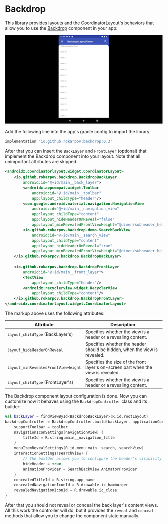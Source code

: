 # Backdrop

This library provides layouts and the CoordinatorLayout's behaviors that allow you to use the [Backdrop](https://material.io/design/components/backdrop.html) component in your app:

![Title Image](./docs/_static/title-image.gif)

Add the following line into the app's gradle config to import the library:

```gradle
implementation 'io.github.rokarpov:backdrop:0.3'
```

After that you can insert the ```BackLayer``` and ```FrontLayer``` (optional) that implement the Backdrop component into your layout. 
Note that all unimportant attributes are skipped.

```xml
<androidx.coordinatorlayout.widget.CoordinatorLayout>
    <io.github.rokarpov.backdrop.BackdropBackLayer
        android:id="@+id/main__back_layer">
        <androidx.appcompat.widget.Toolbar
            android:id="@+id/main__toolbar"
            app:layout_childType="header"/>
        <com.google.android.material.navigation.NavigationView
            android:id="@+id/main__navigation_view"
            app:layout_childType="content"
            app:layout_hideHeaderOnReveal="false"
            app:layout_minRevealedFrontViewHeight="@dimen/subheader_height"/>
        <io.github.rokarpov.backdrop.demo.SearchBackView
            android:id="@+id/main__search_view"
            app:layout_childType="content"
            app:layout_hideHeaderOnReveal="true"
            app:layout_minRevealedFrontViewHeight="@dimen/subheader_height"/>
    </io.github.rokarpov.backdrop.BackdropBackLayer>

    <io.github.rokarpov.backdrop.BackdropFrontLayer
        android:id="@+id/main__front_layer">
        <TextView
            app:layout_childType="header"/>
        <androidx.recyclerview.widget.RecyclerView
            app:layout_childType="content"/>
    </io.github.rokarpov.backdrop.BackdropFrontLayer>
</androidx.coordinatorlayout.widget.CoordinatorLayout>
```

The markup above uses the following attributes:

|Attribute                              |Description                                                                      |
|---------------------------------------|---------------------------------------------------------------------------------|
|```layout_childType``` (BackLayer's)   |Specifies whether the view is a header or a revealing content.                   |
|```layout_hideHeaderOnReveal```        |Specifies whether the header should be hidden, when the view is revealed.        |
|```layout_minRevealedFrontViewHeight```|Specifies the size of the front layer's on-screen part when the view is revealed.|
|```layout_childType``` (FrontLayer's)  |Specifies whether the view is a header or a revealing content.                   |

The Backdrop component layout configuration is done. 
Now you can customize how it behaves using the ```BackdropController``` class and its builder:

```kotlin
val backLayer = findViewById<BackdropBackLayer>(R.id.rootLayout)
backdropController = BackdropController.build(backLayer, applicationContext) {
    supportToolbar = toolbar
    navigationIconSettings(navigationView) {
        titleId = R.string.main__navigation_title
    }
    menuItemRevealSettings(R.id.menu_main__search, searchView)
    interactionSettings(searchView) {
        // The builder allows you to configure the header's visibility on reveal too.
        hideHeader = true
        animationProvider = SearchBackView.AnimatorProvider
    }
    concealedTitleId = R.string.app_name
    concealedNavigationIconId = R.drawable.ic_hamburger
    revealedNavigationIconId = R.drawable.ic_close
}
```

After that you should not reveal or conceal the back layer's content views. 
All this work the controller will do, but it provides the ```reveal``` and ```conceal``` methods that allow you to change the component state manually.